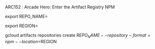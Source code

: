 ARC152 :  Arcade Hero: Enter the Artifact Registry NPM 

export REPO_NAME=

export REGION=

gcloud artifacts repositories create $REPO_NAME --repository-format=npm --location=$REGION

